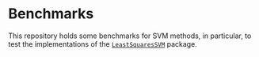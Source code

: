 # Benchmarks

This repository holds some benchmarks for SVM methods, in particular, to test
the implementations of the [`LeastSquaresSVM`](https://github.com/edwinb-ai/LeastSquaresSVM)
package.
